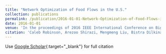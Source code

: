 ```yaml
---
title: "Network Optimization of Food Flows in the U.S."
collection: publications
permalink: /publication/2016-01-01-Network-Optimization-of-Food-Flows-in-the-US
date: 2016-01-01
venue: 'In the proceedings of 2016 IEEE International Conference on Big Data (Big Data)'
citation: 'Caleb Robinson, Arezoo Shirazi, Mengmeng Liu, Bistra Dilkina,&quot;Network Optimization of Food Flows in the U.S..&quot; In the proceedings of 2016 IEEE International Conference on Big Data (Big Data), 2016.'
---
```

Use [Google Scholar](https://scholar.google.com/scholar?q=Network+Optimization+of+Food+Flows+in+the+U.S.){:target="_blank"} for full citation